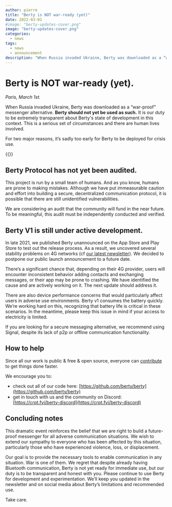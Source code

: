 ```yaml
---
author: pierre
title: "Berty is NOT war-ready (yet)"
date: 2022-03-01
#image: "berty-updates-cover.png"
image: "berty-updates-cover.png"
categories:
  - news
tags:
  - news
  - announcement
description: "When Russia invaded Ukraine, Berty was downloaded as a “war-proof” messenger alternative. Berty should not yet be used as such. Here is why."
---
```


# Berty is NOT war-ready (yet).

*Paris, March 1st.*

When Russia invaded Ukraine, Berty was downloaded as a “war-proof” messenger alternative. **Berty should not yet be used as such.** It is our duty to be extremely transparent about Berty's state of development in this context. This is a serious set of circumstances and there are human lives involved.

For two major reasons, it’s sadly too early for Berty to be deployed for crisis use.

{{<tweet id="1497542570137825280">}}


## Berty Protocol has not yet been audited.

This project is run by a small team of humans. And as you know, humans are prone to making mistakes. Although we have put immeasurable caution and effort into building a secure, decentralized communication protocol, it is possible that there are still unidentified vulnerabilities.

We are considering an audit that the community will fund in the near future. To be meaningful, this audit must be independently conducted and verified.

## Berty V1 is still under active development.

In late 2021, we published Berty unannounced on the App Store and Play Store to test out the release process. As a result, we uncovered several stability problems on 4G networks (cf [our latest newsletter](https://berty.tech/newsletter/news-71/)).  We decided to postpone our public launch announcement to a future date.

There’s a significant chance that, depending on their 4G provider, users will encounter inconsistent behavior adding contacts and exchanging messages, or their app may be prone to crashing. We have identified the cause and are actively working on it. The next update should address it.

There are also device performance concerns that would particularly affect users in adverse use environments. Berty v1 consumes the battery quickly. We’re working hard on this, recognizing that battery life is critical in these scenarios. In the meantime, please keep this issue in mind if your access to electricity is limited.

If you are looking for a secure messaging alternative, we recommend using Signal, despite its lack of p2p or offline communication functionality.

## How to help

Since all our work is public & free & open source, everyone can [contribute](https://berty.tech/contribute) to get things done faster.

We encourage you to:

- check out all of our code here: [https://github.com/berty/berty](https://github.com/berty/berty)
- get in touch with us and the community on Discord: [https://crpt.fyi/berty-discord](https://crpt.fyi/berty-discord)

## Concluding notes

This dramatic event reinforces the belief that we are right to build a future-proof messenger for all adverse communication situations. We wish to extend our sympathy to everyone who has been affected by this situation, particularly those who have experienced violence, loss, or displacement.

Our goal is to provide the necessary tools to enable communication in any situation. War is one of them. We regret that despite already having Bluetooth communication, Berty is not yet ready for immediate use, but our duty is to be transparent and honest with you. Please continue to use Berty for development and experimentation. We’ll keep you updated in the newsletter and on social media about Berty’s limitations and recommended use.

Take care.
